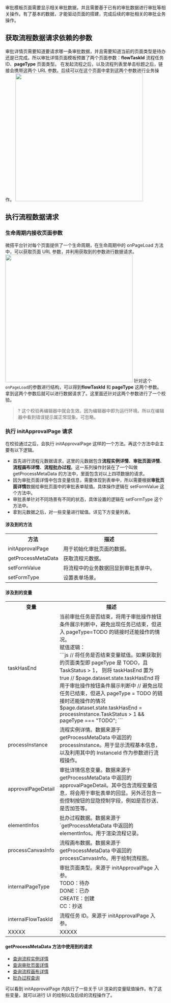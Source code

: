 审批模板页面需要显示相关审批数据，并且需要基于已有的审批数据进行审批等相关操作。有了基本的数据，才能驱动页面的搭建，完成后续的审批相关的审批业务操作。

## 获取流程数据请求依赖的参数
审批详情页需要知道要请求哪一条审批数据，并且需要知道当前的页面类型是待办还是已完成。所以审批详情页面模板预置了两个页面参数：**flowTaskId** 流程任务 ID、**pageType** 页面类型。
在发起流程之后，以及流程列表里单击标题之后，链接会携带这两个 URL 参数。后续可以在这个页面中拿到这两个参数进行业务操作。
<img src = "https://qcloudimg.tencent-cloud.cn/raw/ce953997beacd113957317593bb4b7ae.jpg" style = "height: 400px">

## 执行流程数据请求

### 生命周期内接收页面参数

微搭平台针对每个页面提供了一个生命周期，在生命周期中的 onPageLoad 方法中，可以获取页面 URL 参数，并利用获取到的参数进行数据请求。
<img src = "https://qcloudimg.tencent-cloud.cn/raw/404702167b4d0f0f01c5bbd6e6d0b27a.jpg" style = "height: 400px">
针对这个`onPageLoad`的参数进行结构，可以得到**flowTaskId** 和 **pageType** 这两个参数。拿到这两个参数后就可以进行数据请求了。这里面还针对这两个参数进行了一个校验。

>? 这个校验再编辑器中就会生效。因为编辑器中即为运行环境。所以在编辑器中看到错误提示属正常现象。可忽略。

### 执行 initApprovalPage 请求
在校验通过之后，会执行 initApprovalPage 这样的一个方法。再这个方法中会主要有以下逻辑。

- 首先进行流程元数据请求，这里的元数据包含**流程实例详情**、**审批页面详情**、**流程画布详情**、**流程批办过程**。这一系列操作封装在了一个叫做 getProcessMetaData 的方法中，里面包含对以上四项数据的请求。
- 因为审批页面详情中包含变量信息，需要体现到表单中，所以需要根据**审批页面详情**数据给审批页面中的审批表单赋值。具体操作逻辑在 setFormValue 这个方法中。
- 审批表单针对不同场景有不同的状态，具体设置的逻辑在 setFormType 这个方法中。
- 拿到元数据之后，对一些变量进行赋值。详见下方变量列表。

#### 涉及到的方法
<table>
   <tr>
      <th width="0%" >方法</td>
      <th width="0%" >描述</td>
   </tr>
   <tr>
      <td>initApprovalPage</td>
      <td>用于初始化审批页面的数据。</td>
   </tr>
   <tr>
      <td>getProcessMetaData</td>
      <td>获取流程元数据。</td>
   </tr>
   <tr>
      <td>setFormValue</td>
      <td>将流程中的业务数据回显到审批表单中。</td>
   </tr>
   <tr>
      <td>setFormType</td>
      <td>设置表单场景。</td>
   </tr>
</table>

#### 涉及到的变量
<table>
   <tr>
      <th width="20%" >变量</td>
      <th width="80%" >描述</td>
   </tr>
   <tr>
      <td>taskHasEnd</td>
      <td>
当前审批任务是否结束，将用于审批操作按钮条件展示判断中，避免出现任务已结束，但进入 pageType=TODO 的链接时还能操作的情况。<br>
赋值逻辑：<br>
```js
// 将任务是否结束变量赋值。如果获取到的页面类型即 pageType 是 TODO，且 TaskStatus > 1， 则将 taskHasEnd 置为 true
// $page.dataset.state.taskHasEnd 将用于审批操作按钮条件展示判断中
// 避免出现任务已结束，但进入 pageType = TODO 的链接时还能操作的情况
$page.dataset.state.taskHasEnd =
  processInstance.TaskStatus > 1 && pageType === "TODO";
```</td>
   </tr>
   <tr>
      <td>processInstance</td>
      <td>流程实例详情。数据来源于 getProcessMetaData 中返回的 processInstance。用于显示流程基本信息，以及利用其中的 InstanceId 作为参数进行流程操作。</td>
   </tr>
   <tr>
      <td>approvalPageDetail</td>
      <td>审批详情信息变量。数据来源于 getProcessMetaData 中返回的 approvalPageDetail。其中包含流程变量信息，将会用于审批表单的回显。另外还包含一些控制按钮的显隐控制字段，例如是否抄送、是否加签等。</td>
   </tr>
   <tr>
      <td>elementInfos</td>
      <td>批办过程数据。数据来源于 `getProcessMetaData 中返回的 elementInfos。用于渲染流程记录。</td>
   </tr>
   <tr>
      <td>processCanvasInfo</td>
      <td>流程画布数据。数据来源于 getProcessMetaData 中返回的 processCanvasInfo。用于绘制流程图。</td>
   </tr>
   <tr>
      <td>internalPageType</td>
      <td>审批页面类型。来源于 initApprovalPage 入参。 <br>TODO：待办<br>DONE：已办<br>CREATE：创建<br>CC：抄送</td>
   </tr>
   <tr>
      <td>internalFlowTaskId</td>
      <td>流程任务 ID。来源于 initApprovalPage 入参。</td>
   </tr>
   <tr>
      <td>XXXXX</td>
      <td>XXXXX</td>
   </tr>
</table>


#### getProcessMetaData 方法中使用到的请求

- [查询流程实例详情](https://cloud.tencent.com/document/product/1301/94470#.E6.9F.A5.E8.AF.A2.E6.B5.81.E7.A8.8B.E5.AE.9E.E4.BE.8B.E8.AF.A6.E6.83.85)
- [查询审批页面详情](https://cloud.tencent.com/document/product/1301/94470#.E6.9F.A5.E8.AF.A2.E5.AE.A1.E6.89.B9.E9.A1.B5.E9.9D.A2.E8.AF.A6.E6.83.85)
- [查询流程画布详情](https://cloud.tencent.com/document/product/1301/94470#.E6.9F.A5.E8.AF.A2.E6.B5.81.E7.A8.8B.E7.94.BB.E5.B8.83.E8.AF.A6.E6.83.85)
- [批办过程查询](https://cloud.tencent.com/document/product/1301/94470#.E6.89.B9.E5.8A.9E.E8.BF.87.E7.A8.8B.E6.9F.A5.E8.AF.A2)

可以看到 initApprovalPage 内执行了一些关于 UI 渲染的变量赋值操作。有了这些变量，就可以进行 UI 的绘制以及后续的流程操作了。
